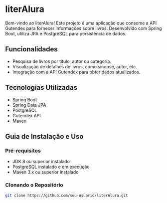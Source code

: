 # literAlura

Bem-vindo ao literAlura! Este projeto é uma aplicação que consome a API Gutendex para fornecer informações sobre livros. Desenvolvido com Spring Boot, utiliza JPA e PostgreSQL para persistência de dados.

## Funcionalidades

- Pesquisa de livros por título, autor ou categoria.
- Visualização de detalhes de livros, como sinopse, autor, etc.
- Integração com a API Gutendex para obter dados atualizados.

## Tecnologias Utilizadas

- Spring Boot
- Spring Data JPA
- PostgreSQL
- Gutendex API
- Maven

## Guia de Instalação e Uso

### Pré-requisitos

- JDK 8 ou superior instalado
- PostgreSQL instalado e em execução
- Maven 3.x ou superior instalado

### Clonando o Repositório

```bash
git clone https://github.com/seu-usuario/literAlura.git
